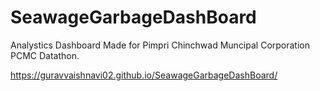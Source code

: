 # SeawageGarbageDashBoard

Analystics Dashboard Made for Pimpri Chinchwad Muncipal Corporation PCMC Datathon.

https://guravvaishnavi02.github.io/SeawageGarbageDashBoard/
